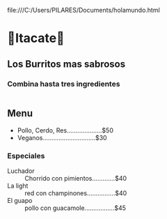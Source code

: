 file:///C:/Users/PILARES/Documents/holamundo.html


<h1>🌯Itacate🌯</h1>
<h2>Los Burritos mas sabrosos </h2>
<h3>Combina hasta tres ingredientes</h3>
<img src="burrito.png" alt="">
<h2>Menu</h2>
<ul>
    <li>Pollo, Cerdo, Res....................$50</li>
    <li>Veganos..............................$30</li>
</ul>
<h3>Especiales</h3>
<dt>Luchador
    <dd>Chorrido con pimientos.............$40</dd>
</dt>
<dt>La light
    <dd>red con champinones................$40</dd>
</dt>
<dt>El guapo
    <dd>pollo con guacamole.................$45</dd>
</dt>
